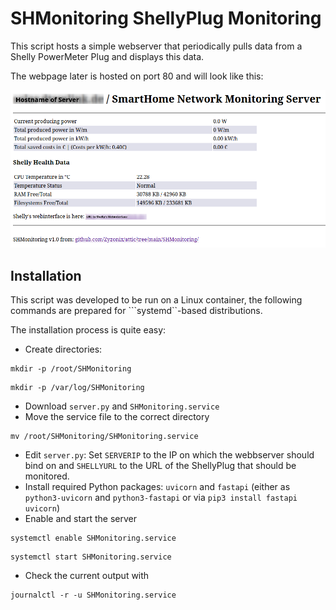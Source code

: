 # SHMonitoring ShellyPlug Monitoring

This script hosts a simple webserver that periodically pulls data from a Shelly PowerMeter Plug and displays this data.

The webpage later is hosted on port 80 and will look like this:

![example image](example-server.png)

## Installation

This script was developed to be run on a Linux container, the following commands are prepared for ```systemd``-based distributions. 

The installation process is quite easy:

 - Create directories:
```
mkdir -p /root/SHMonitoring
```
```
mkdir -p /var/log/SHMonitoring
```
 - Download ```server.py``` and ```SHMonitoring.service``` 
 - Move the service file to the correct directory
```
mv /root/SHMonitoring/SHMonitoring.service
```  
 - Edit ```server.py```: Set ```SERVERIP``` to the IP on which the webbserver should bind on and ```SHELLYURL``` to the URL of the ShellyPlug that should be monitored.
 - Install required Python packages: ```uvicorn``` and ```fastapi``` (either as ```python3-uvicorn``` and ```python3-fastapi``` or via ```pip3 install fastapi uvicorn```)
 - Enable and start the server
```
systemctl enable SHMonitoring.service
```
```
systemctl start SHMonitoring.service
```  
 - Check the current output with
```
journalctl -r -u SHMonitoring.service
``` 

